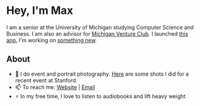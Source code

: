 # Hey, I'm Max 
I am a senior at the University of Michigan studying Computer Science and Business. I am also an advisor for [Michigan Venture Club](https://www.mvcumich.com). I launched [this app.](https://liquorprinter.com) I'm working on [something new](https://storepeeker.com).

## About
- 🔭 I do event and portrait photography. [Here](https://drive.google.com/drive/folders/1HLzzaSd7ggJCKS3IrMFvo_puVJPwdqkY?usp=share_link) are some shots I did for a recent event at Stanford.
- 📫 To reach me: [Website](https://mwalts.com) | [Email](mailto:mwalts@umich.edu)
- ⚡ In my free time, I love to listen to audiobooks and lift heavy weight 
